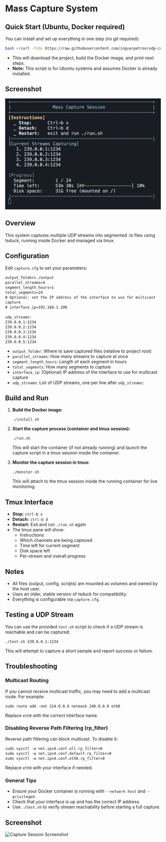 # Mass Capture System

## Quick Start (Ubuntu, Docker required)

You can install and set up everything in one step (no git required):

```sh
bash <(curl -fsSL https://raw.githubusercontent.com/ingvarpetrov/udp-capture/main/quickstart.sh)
```

- This will download the project, build the Docker image, and print next steps.
- **Note:** This script is for Ubuntu systems and assumes Docker is already installed.

## Screenshot

![Capture Session Screenshot](src/capture-screenshot.png)

## Overview
This system captures multiple UDP streams into segmented .ts files using tsduck, running inside Docker and managed via tmux.

## Configuration
Edit `capture.cfg` to set your parameters:

```
output_folder=./output
parallel_streams=4
segment_length_hours=1
total_segments=24
# Optional: set the IP address of the interface to use for multicast capture
# interface_ip=192.168.1.100

udp_streams:
239.0.0.1:1234
239.0.0.2:1234
239.0.0.3:1234
239.0.0.4:1234
239.0.0.5:1234
```

- `output_folder`: Where to save captured files (relative to project root)
- `parallel_streams`: How many streams to capture at once
- `segment_length_hours`: Length of each segment in hours
- `total_segments`: How many segments to capture
- `interface_ip`: (Optional) IP address of the interface to use for multicast capture
- `udp_streams`: List of UDP streams, one per line after `udp_streams:`

## Build and Run

1. **Build the Docker image:**
   ```
   ./install.sh
   ```
2. **Start the capture process (container and tmux session):**
   ```
   ./run.sh
   ```
   This will start the container (if not already running) and launch the capture script in a tmux session inside the container.

3. **Monitor the capture session in tmux:**
   ```
   ./monitor.sh
   ```
   This will attach to the tmux session inside the running container for live monitoring.

## Tmux Interface
- **Stop:** `ctrl-b x`
- **Detach:** `ctrl-b d`
- **Restart:** Exit and run `./run.sh` again
- The tmux pane will show:
  - Instructions
  - Which channels are being captured
  - Time left for current segment
  - Disk space left
  - Per-stream and overall progress

## Notes
- All files (output, config, scripts) are mounted as volumes and owned by the host user.
- Uses an older, stable version of tsduck for compatibility.
- Everything is configurable via `capture.cfg`.

## Testing a UDP Stream

You can use the provided `test.sh` script to check if a UDP stream is reachable and can be captured:

```
./test.sh 239.0.0.1:1234
```

This will attempt to capture a short sample and report success or failure.

## Troubleshooting

### Multicast Routing
If you cannot receive multicast traffic, you may need to add a multicast route. For example:

```
sudo route add -net 224.0.0.0 netmask 240.0.0.0 eth0
```
Replace `eth0` with the correct interface name.

### Disabling Reverse Path Filtering (rp_filter)
Reverse path filtering can block multicast. To disable it:

```
sudo sysctl -w net.ipv4.conf.all.rp_filter=0
sudo sysctl -w net.ipv4.conf.default.rp_filter=0
sudo sysctl -w net.ipv4.conf.eth0.rp_filter=0
```
Replace `eth0` with your interface if needed.

### General Tips
- Ensure your Docker container is running with `--network host` and `--privileged`.
- Check that your interface is up and has the correct IP address.
- Use `./test.sh` to verify stream reachability before starting a full capture.

## Screenshot

![Capture Session Screenshot](capture-screenshot.png) 